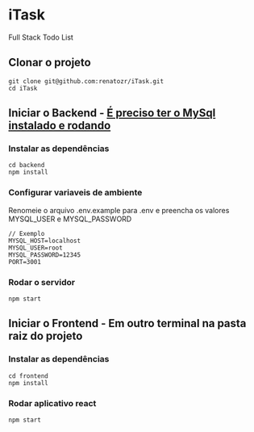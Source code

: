 # iTask
Full Stack Todo List

## Clonar o projeto
```
git clone git@github.com:renatozr/iTask.git
cd iTask
```

## Iniciar o Backend - [É preciso ter o MySql instalado e rodando](https://dev.mysql.com/doc/refman/8.0/en/installing.html)
### Instalar as dependências
```
cd backend
npm install
```
### Configurar variaveis de ambiente
Renomeie o arquivo .env.example para .env e preencha os valores MYSQL_USER e MYSQL_PASSWORD
```
// Exemplo
MYSQL_HOST=localhost
MYSQL_USER=root
MYSQL_PASSWORD=12345
PORT=3001
```
### Rodar o servidor 
```
npm start
```

## Iniciar o Frontend - Em outro terminal na pasta raiz do projeto
### Instalar as dependências
```
cd frontend
npm install
```
### Rodar aplicativo react
```
npm start
```
